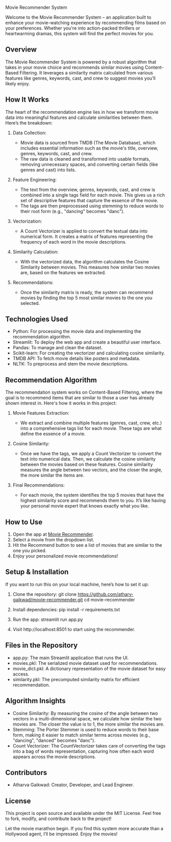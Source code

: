 Movie Recommender System

Welcome to the Movie Recommender System – an application built to enhance your movie-watching experience by recommending films based on your preferences. Whether you're into action-packed thrillers or heartwarming dramas, this system will find the perfect movies for you.

Overview
--------
The Movie Recommender System is powered by a robust algorithm that takes in your movie choice and recommends similar movies using Content-Based Filtering. It leverages a similarity matrix calculated from various features like genres, keywords, cast, and crew to suggest movies you’ll likely enjoy.

How It Works
-------------
The heart of the recommendation engine lies in how we transform movie data into meaningful features and calculate similarities between them. Here’s the breakdown:

1. Data Collection:
   - Movie data is sourced from TMDB (The Movie Database), which includes essential information such as the movie's title, overview, genres, keywords, cast, and crew.
   - The raw data is cleaned and transformed into usable formats, removing unnecessary spaces, and converting certain fields (like genres and cast) into lists.

2. Feature Engineering:
   - The text from the overview, genres, keywords, cast, and crew is combined into a single tags field for each movie. This gives us a rich set of descriptive features that capture the essence of the movie.
   - The tags are then preprocessed using stemming to reduce words to their root form (e.g., "dancing" becomes "danc").

3. Vectorization:
   - A Count Vectorizer is applied to convert the textual data into numerical form. It creates a matrix of features representing the frequency of each word in the movie descriptions.

4. Similarity Calculation:
   - With the vectorized data, the algorithm calculates the Cosine Similarity between movies. This measures how similar two movies are, based on the features we extracted.

5. Recommendations:
   - Once the similarity matrix is ready, the system can recommend movies by finding the top 5 most similar movies to the one you selected.

Technologies Used
-----------------
- Python: For processing the movie data and implementing the recommendation algorithm.
- Streamlit: To deploy the web app and create a beautiful user interface.
- Pandas: To manage and clean the dataset.
- Scikit-learn: For creating the vectorizer and calculating cosine similarity.
- TMDB API: To fetch movie details like posters and metadata.
- NLTK: To preprocess and stem the movie descriptions.

Recommendation Algorithm
-------------------------
The recommendation system works on Content-Based Filtering, where the goal is to recommend items that are similar to those a user has already shown interest in. Here's how it works in this project:

1. Movie Features Extraction:
   - We extract and combine multiple features (genres, cast, crew, etc.) into a comprehensive tags list for each movie. These tags are what define the essence of a movie.

2. Cosine Similarity:
   - Once we have the tags, we apply a Count Vectorizer to convert the text into numerical data. Then, we calculate the cosine similarity between the movies based on these features. Cosine similarity measures the angle between two vectors, and the closer the angle, the more similar the items are.

3. Final Recommendations:
   - For each movie, the system identifies the top 5 movies that have the highest similarity score and recommends them to you. It’s like having your personal movie expert that knows exactly what you like.

How to Use
-----------
1. Open the app at [Movie Recommender](https://atharva-211-movies-recommendation-movies-feapp-zxdti5.streamlit.app/).
2. Select a movie from the dropdown list.
3. Hit the Recommend button to see a list of movies that are similar to the one you picked.
4. Enjoy your personalized movie recommendations!

Setup & Installation
---------------------
If you want to run this on your local machine, here’s how to set it up:

1. Clone the repository:
   git clone https://github.com/atharv-gaikwad/movie-recommender.git
   cd movie-recommender

2. Install dependencies:
   pip install -r requirements.txt

3. Run the app:
   streamlit run app.py

4. Visit http://localhost:8501 to start using the recommender.

Files in the Repository
------------------------
- app.py: The main Streamlit application that runs the UI.
- movies.pkl: The serialized movie dataset used for recommendations.
- movie_dict.pkl: A dictionary representation of the movie dataset for easy access.
- similarity.pkl: The precomputed similarity matrix for efficient recommendation.

Algorithm Insights
------------------
- Cosine Similarity: By measuring the cosine of the angle between two vectors in a multi-dimensional space, we calculate how similar the two movies are. The closer the value is to 1, the more similar the movies are.
- Stemming: The Porter Stemmer is used to reduce words to their base form, making it easier to match similar terms across movies (e.g., "dancing", "danced" becomes "danc").
- Count Vectorizer: The CountVectorizer takes care of converting the tags into a bag of words representation, capturing how often each word appears across the movie descriptions.

Contributors
------------
- Atharva Gaikwad: Creator, Developer, and Lead Engineer.

License
-------
This project is open source and available under the MIT License. Feel free to fork, modify, and contribute back to the project!

Let the movie marathon begin. If you find this system more accurate than a Hollywood agent, I’ll be impressed. Enjoy the movies!

